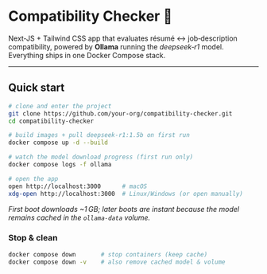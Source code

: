 # Compatibility Checker 📝

Next‑JS + Tailwind CSS app that evaluates résumé ↔ job‑description compatibility, powered by **Ollama** running the *deepseek‑r1* model. Everything ships in one Docker Compose stack.

---

## Quick start

```bash
# clone and enter the project
git clone https://github.com/your‑org/compatibility‑checker.git
cd compatibility‑checker

# build images + pull deepseek‑r1:1.5b on first run
docker compose up -d --build

# watch the model download progress (first run only)
docker compose logs -f ollama

# open the app
open http://localhost:3000      # macOS
xdg-open http://localhost:3000  # Linux/Windows (or open manually)
```

*First boot downloads \~1 GB; later boots are instant because the model remains cached in the `ollama-data` volume.*

### Stop & clean

```bash
docker compose down       # stop containers (keep cache)
docker compose down -v    # also remove cached model & volume
```
